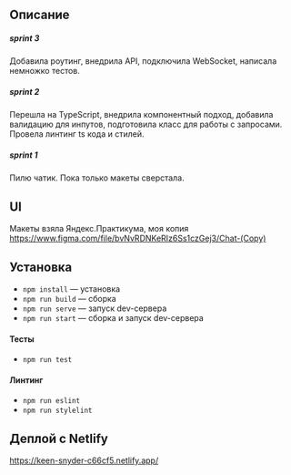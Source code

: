 
## Описание

##### sprint 3

Добавила роутинг, внедрила API, подключила WebSocket, написала немножко тестов.

##### sprint 2

Перешла на TypeScript, внедрила компонентный подход, добавила валидацию для инпутов, подготовила класс для работы с запросами. Провела линтинг ts кода и стилей.

##### sprint 1

Пилю чатик. Пока только макеты сверстала.

## UI

Макеты взяла Яндекс.Практикума, моя копия https://www.figma.com/file/bvNvRDNKeRIz6Ss1czGej3/Chat-(Copy)

## Установка

- `npm install` — установка
- `npm run build` — сборка
- `npm run serve` — запуск dev-сервера
- `npm run start` — сборка и запуск dev-сервера

#### Тесты

- `npm run test`

#### Линтинг

- `npm run eslint`
- `npm run stylelint`

## Деплой с Netlify

https://keen-snyder-c66cf5.netlify.app/



